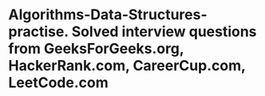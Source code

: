# Algorithms-Data-Structures-practise. Solved interview questions from GeeksForGeeks.org, HackerRank.com, CareerCup.com, LeetCode.com
